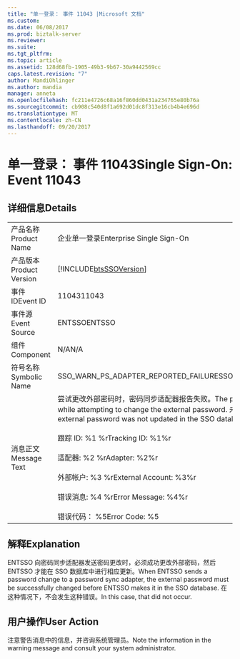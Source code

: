 ```yaml
---
title: "单一登录： 事件 11043 |Microsoft 文档"
ms.custom: 
ms.date: 06/08/2017
ms.prod: biztalk-server
ms.reviewer: 
ms.suite: 
ms.tgt_pltfrm: 
ms.topic: article
ms.assetid: 128d68fb-1905-49b3-9b67-30a9442569cc
caps.latest.revision: "7"
author: MandiOhlinger
ms.author: mandia
manager: anneta
ms.openlocfilehash: fc211e4726c68a16f860dd0431a234765e80b76a
ms.sourcegitcommit: cb908c540d8f1a692d01dc8f313e16cb4b4e696d
ms.translationtype: MT
ms.contentlocale: zh-CN
ms.lasthandoff: 09/20/2017
---
```

# <a name="single-sign-on-event-11043"></a><span data-ttu-id="3d889-102">单一登录： 事件 11043</span><span class="sxs-lookup"><span data-stu-id="3d889-102">Single Sign-On: Event 11043</span></span>
## <a name="details"></a><span data-ttu-id="3d889-103">详细信息</span><span class="sxs-lookup"><span data-stu-id="3d889-103">Details</span></span>  
  
|||  
|-|-|  
|<span data-ttu-id="3d889-104">产品名称</span><span class="sxs-lookup"><span data-stu-id="3d889-104">Product Name</span></span>|<span data-ttu-id="3d889-105">企业单一登录</span><span class="sxs-lookup"><span data-stu-id="3d889-105">Enterprise Single Sign-On</span></span>|  
|<span data-ttu-id="3d889-106">产品版本</span><span class="sxs-lookup"><span data-stu-id="3d889-106">Product Version</span></span>|[!INCLUDE[btsSSOVersion](../includes/btsssoversion-md.md)]|  
|<span data-ttu-id="3d889-107">事件 ID</span><span class="sxs-lookup"><span data-stu-id="3d889-107">Event ID</span></span>|<span data-ttu-id="3d889-108">11043</span><span class="sxs-lookup"><span data-stu-id="3d889-108">11043</span></span>|  
|<span data-ttu-id="3d889-109">事件源</span><span class="sxs-lookup"><span data-stu-id="3d889-109">Event Source</span></span>|<span data-ttu-id="3d889-110">ENTSSO</span><span class="sxs-lookup"><span data-stu-id="3d889-110">ENTSSO</span></span>|  
|<span data-ttu-id="3d889-111">组件</span><span class="sxs-lookup"><span data-stu-id="3d889-111">Component</span></span>|<span data-ttu-id="3d889-112">N/A</span><span class="sxs-lookup"><span data-stu-id="3d889-112">N/A</span></span>|  
|<span data-ttu-id="3d889-113">符号名称</span><span class="sxs-lookup"><span data-stu-id="3d889-113">Symbolic Name</span></span>|<span data-ttu-id="3d889-114">SSO_WARN_PS_ADAPTER_REPORTED_FAILURE</span><span class="sxs-lookup"><span data-stu-id="3d889-114">SSO_WARN_PS_ADAPTER_REPORTED_FAILURE</span></span>|  
|<span data-ttu-id="3d889-115">消息正文</span><span class="sxs-lookup"><span data-stu-id="3d889-115">Message Text</span></span>|<span data-ttu-id="3d889-116">尝试更改外部密码时，密码同步适配器报告失败。</span><span class="sxs-lookup"><span data-stu-id="3d889-116">The password sync adapter reported a failure while attempting to change the external password.</span></span> <span data-ttu-id="3d889-117">未在 SSO 数据库中更新外部密码。%r</span><span class="sxs-lookup"><span data-stu-id="3d889-117">The external password was not updated in the SSO database.%r</span></span><br /><br /> <span data-ttu-id="3d889-118">跟踪 ID: %1 %r</span><span class="sxs-lookup"><span data-stu-id="3d889-118">Tracking ID: %1%r</span></span><br /><br /> <span data-ttu-id="3d889-119">适配器: %2 %r</span><span class="sxs-lookup"><span data-stu-id="3d889-119">Adapter: %2%r</span></span><br /><br /> <span data-ttu-id="3d889-120">外部帐户: %3 %r</span><span class="sxs-lookup"><span data-stu-id="3d889-120">External Account: %3%r</span></span><br /><br /> <span data-ttu-id="3d889-121">错误消息: %4 %r</span><span class="sxs-lookup"><span data-stu-id="3d889-121">Error Message: %4%r</span></span><br /><br /> <span data-ttu-id="3d889-122">错误代码： %5</span><span class="sxs-lookup"><span data-stu-id="3d889-122">Error Code: %5</span></span>|  
  
## <a name="explanation"></a><span data-ttu-id="3d889-123">解释</span><span class="sxs-lookup"><span data-stu-id="3d889-123">Explanation</span></span>  
 <span data-ttu-id="3d889-124">ENTSSO 向密码同步适配器发送密码更改时，必须成功更改外部密码，然后 ENTSSO 才能在 SSO 数据库中进行相应更新。</span><span class="sxs-lookup"><span data-stu-id="3d889-124">When ENTSSO sends a password change to a password sync adapter, the external password must be successfully changed before ENTSSO makes it in the SSO database.</span></span> <span data-ttu-id="3d889-125">在这种情况下，不会发生这种错误。</span><span class="sxs-lookup"><span data-stu-id="3d889-125">In this case, that did not occur.</span></span>  
  
## <a name="user-action"></a><span data-ttu-id="3d889-126">用户操作</span><span class="sxs-lookup"><span data-stu-id="3d889-126">User Action</span></span>  
 <span data-ttu-id="3d889-127">注意警告消息中的信息，并咨询系统管理员。</span><span class="sxs-lookup"><span data-stu-id="3d889-127">Note the information in the warning message and consult your system administrator.</span></span>